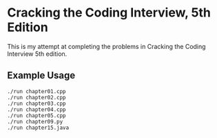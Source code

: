 # Cracking the Coding Interview, 5th Edition

This is my attempt at completing the problems in Cracking the Coding Interview 5th edition.

## Example Usage

```
./run chapter01.cpp
./run chapter02.cpp
./run chapter03.cpp
./run chapter04.cpp
./run chapter05.cpp
./run chapter09.py
./run chapter15.java
```